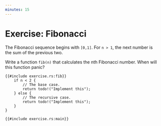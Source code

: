 ```yaml
---
minutes: 15
---
```


# Exercise: Fibonacci

The Fibonacci sequence begins with `[0,1]`. For `n > 1`, the next number is the
sum of the previous two.

Write a function `fib(n)` that calculates the nth Fibonacci number. When will
this function panic?

```rust,editable,should_panic
{{#include exercise.rs:fib}}
    if n < 2 {
        // The base case.
        return todo!("Implement this");
    } else {
        // The recursive case.
        return todo!("Implement this");
    }
}

{{#include exercise.rs:main}}
```
